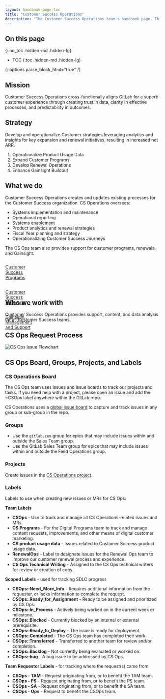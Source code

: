 ```yaml
---
layout: handbook-page-toc
title: "Customer Success Operations"
description: "The Customer Success Operations team's handbook page. This covers our mission, strategies, responsibilities, and processes."
---
```

<link rel="stylesheet" type="text/css" href="/stylesheets/biztech.css" />

## On this page

{:.no_toc .hidden-md .hidden-lg}

- TOC
{:toc .hidden-md .hidden-lg}

{::options parse_block_html="true" /}

## Mission

Customer Success Operations cross-functionally aligns GitLab for a superb customer experience through creating trust in data, clarity in effective processes, and predictability in outcomes.

## Strategy

Develop and operationalize Customer strategies leveraging analytics and insights for key expansion and renewal initiatives, resulting in increased net ARR.

1. Operationalize Product Usage Data
1. Expand Customer Programs
1. Develop Renewal Operations
1. Enhance Gainsight Buildout


## What we do

Customer Success Operations creates and updates existing processes for the Customer Success organization. CS Operations oversees:

- Systems implementation and maintenance
- Operational reporting
- Systems enablement
- Product analytics and renewal strategies
- Fiscal Year planning and strategy
- Operationalizing Customer Success Journeys

The CS Ops team also provides support for customer programs, renewals, and Gainsight.

<div class="flex-row" markdown="0" style="height:80px">
    <a href="/handbook/sales/field-operations/customer-success-operations/cs-ops-programs/" class="btn btn-purple-inv" style="width:20%;height:100%;margin:1px;display:flex;justify-content:center;align-items:center;">Customer Success Programs</a>
    <a href="/handbook/sales/field-operations/customer-success-operations/cs-ops-renewals/" class="btn btn-purple-inv" style="width:20%;height:100%;margin:1px;display:flex;justify-content:center;align-items:center;">Customer Success Renewals</a>
    <a href="/handbook/sales/field-operations/customer-success-operations/gainsight/" class="btn btn-purple-inv" style="width:20%;height:100%;margin:1px;display:flex;justify-content:center;align-items:center;">Gainsight Management<br> and Support</a>
</div>
<br>

## Who we work with

Customer Success Operations provides support, content, and data analysis for all Customer Success teams.

## CS Ops Request Process

![CS Ops Issue Flowchart](https://www.lucidchart.com/publicSegments/view/42d94a0a-3a9c-4ffd-b483-51bd9009385f/image.jpeg "CS Ops Issue Flowchart")

## CS Ops Board, Groups, Projects, and Labels

### CS Operations Board

The CS Ops team uses issues and issue boards to track our projects and tasks. If you need help with a project, please open an issue and add the ~CSOps label anywhere within the GitLab repo.

CS Operations uses a [global issue board](https://gitlab.com/groups/gitlab-com/-/boards/1498673?label_name[]=CSOps) to capture and track issues in any group or sub-group in the repo.

### Groups

- Use the `gitlab.com` group for epics that may include issues within and outside the Sales Team group.
- Use the GitLab Sales Team group for epics that may include issues within and outside the Field Operations group.

### Projects

Create issues in the [CS Operations project](https://gitlab.com/gitlab-com/sales-team/field-operations/customer-success-operations).

### Labels

Labels to use when creating new issues or MRs for CS Ops:

**Team Labels**
- **CSOps** - Use to track and manage all CS Operations-related issues and MRs.
- **CS Programs** - For the Digital Programs team to track and manage content requests, improvements, and other means of digital customer marketing.
- **CS product usage data** - Issues related to Customer Success product usage data.
- **RenewalOps** - Label to designate issues for the Renewal Ops team to improve our customer renewal process and experience.
- **CS Ops Technical Writing** - Assigned to the CS Ops technical writers for review or creation of copy.

**Scoped Labels** - used for tracking SDLC progress
- **CSOps::Need_More_Info** - Requires additional information from the requester, or lacks information to complete the request.
- **CSOps::Ready_for_Assignment** - Ready to be assigned and prioritized by CS Ops.
- **CSOps::In_Process** - Actively being worked on in the current week or milestone.
- **CSOps::Blocked** - Currently blocked by an internal or external prerequisite.
- **CSOps::Ready_to_Deploy** - The issue is ready for deployment.
- **CSOps::Completed** - The CS Ops team has completed their work.
- **CSOps::Transferred** - Transferred to another team for review and/or completion.
- **CSOps::Backlog** - Not currently being evaluated or worked on.
- **CSOps::bug** - A bug issue to be addressed by CS Ops.

**Team Requestor Labels** - for tracking where the request(s) came from
- **CSOps - TAM** - Request originating from, or to benefit the TAM team.
- **CSOps - PS** - Request originating from, or to benefit the PS team.
- **CSOps - SA** - Request originating from, or to benefit the SA team.
- **CSOps - Ops** - Request to benefit the CSOps team.
